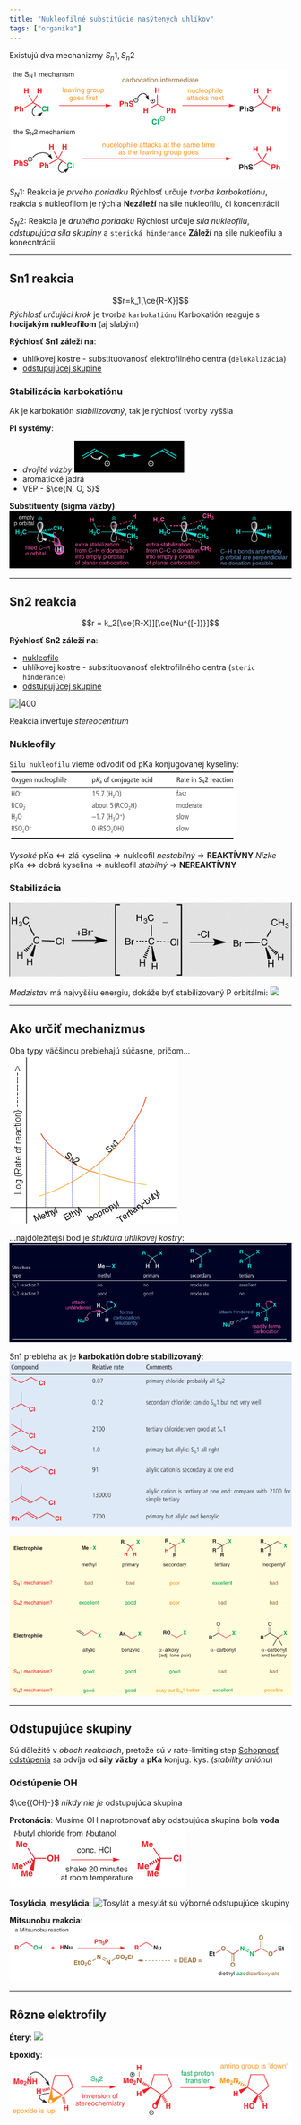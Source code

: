 ```yaml
---
title: "Nukleofilné substitúcie nasýtených uhlíkov"
tags: ["organika"]
---
```


Existujú dva mechanizmy $S_n1, S_n2$ 

![](attachments/nukleofilne_substitucie_mechanizmus_sn1_sn2.png)

$S_N1$:
Reakcia je *prvého poriadku*
Rýchlosť určuje *tvorba karbokatiónu*, reakcia s nukleofilom je rýchla
**Nezáleží** na sile nukleofilu, či koncentrácii

$S_N2$:
Reakcia je *druhého poriadku*
Rýchlosť určuje *sila nukleofilu*, *odstupujúca sila skupiny* a `sterická hinderance`
**Záleží** na sile nukleofilu a konecntrácii

---

## Sn1 reakcia
$$r=k_1[\ce{R-X}]$$
*Rýchlosť určujúci krok* je tvorba `karbokatiónu`
Karbokatión reaguje s **hocijakým nukleofilom** (aj slabým)

**Rýchlosť Sn1 záleží na**:
- uhlíkovej kostre - substituovanosť elektrofilného centra (`delokalizácia`)
- [odstupujúcej skupine](che/och/odstupujúce-skupiny.md)

### Stabilizácia karbokatiónu
Ak je karbokatión *stabilizovaný*, tak je rýchlosť tvorby vyššia

**PI systémy**:
- *dvojité väzby*
![](attachments/delokalizácia_v_karbokatióne.png)
- aromatické jadrá
- VEP - $\ce{N, O, S}$

**Substituenty (sigma väzby)**:
![](attachments/sn1-stabilizácia_sigma_väzbami.png)

---

## Sn2 reakcia
$$r = k_2[\ce{R-X}][\ce{Nu^{[-]}}]$$

**Rýchlosť Sn2 záleží na**:
- [nukleofile](che/och/nukleofily-a-elektrofily.md)
- uhlíkovej kostre - substituovanosť elektrofilného centra (`steric hinderance`)
- [odstupujúcej skupine](che/och/odstupujúce-skupiny.md)

![|400](https://upload.wikimedia.org/wikipedia/commons/1/18/Sn2_reaction.gif)

Reakcia invertuje *stereocentrum*

### Nukleofily
`Silu nukleofilu` vieme odvodiť od pKa konjugovanej kyseliny:
![](attachments/sn2_sila_nukleofilu.png)

*Vysoké* pKa <=> zlá kyselina => nukleofil *nestabilný* => **REAKTÍVNY**
*Nízke* pKa <=> dobrá kyselina => nukleofil *stabilný* => **NEREAKTÍVNY**

### Stabilizácia
![Br- útočí na antiväzbový orbitál C-Cl](attachments/sn2-mechanizmus.png)

*Medzistav* má najvyššiu energiu, dokáže byť stabilizovaný P orbitálmi:
![](attachments/sn2-stabilizácia.png)


---

## Ako určiť mechanizmus
Oba typy väčšinou prebiehajú súčasne, pričom...
![](attachments/nukleofilne_substitucie_rýchlosť.png)

...najdôležitejší bod je *štuktúra uhlíkovej kostry*:
![](attachments/Pasted%20image%2020220819095230.png)

Sn1 prebieha ak je **karbokatión dobre stabilizovaný**:
![](attachments/sn1-vs-sn2_stabilizacia.png)

![|800](attachments/sn1-vs-sn2_ucinok_uhlikovej_kostry.png)

---

## Odstupujúce skupiny
Sú dôležité v *oboch reakciach*, pretože sú v rate-limiting step
[Schopnosť odstúpenia](che/och/odstupujúce-skupiny.md) sa odvíja od **sily väzby** a $\textbf{pKa}$ konjug. kys. (*stability aniónu*)

### Odstúpenie OH
$\ce{(OH)-}$ *nikdy nie je* odstupujúca skupina

**Protonácia**:
Musíme OH naprotonovať aby odstpujúca skupina bola **voda**
![](attachments/protonácia-OH-odstúpenie.png)

**Tosylácia, mesylácia**:
![Tosylát a mesylát sú výborné odstupujúce skupiny](attachments/tosylácia-alkoholov.png)

**Mitsunobu reakcia**:
![](attachments/mitsunobu_reakcia.png)

---

## Rôzne elektrofily
**Étery**:
![](attachments/étery_ako_elektrofily.png)

**Epoxidy**:
![](attachments/epoxid_ako_elektrofil.png)